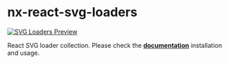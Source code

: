 # nx-react-svg-loaders

[![SVG Loaders Preview](https://github.com/ngeenx/nx-svg-loaders/blob/main/docs/static/img/nx-svg-loaders-preview.gif?raw=true)](https://ngeenx.github.io/nx-svg-loaders/)

React SVG loader collection. Please check the **[documentation](https://ngeenx.github.io/nx-svg-loaders/docs/category/react)** installation and usage.
